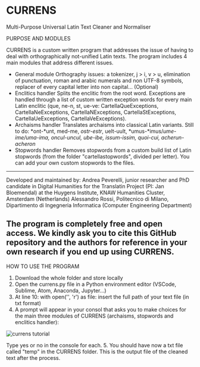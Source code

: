# CURRENS
Multi-Purpose Universal Latin Text Cleaner and Normaliser

PURPOSE AND MODULES

CURRENS is a custom written program that addresses the issue of having to deal with orthographically not-unified Latin texts.
The program includes 4 main modules that address different issues.

- General module
  Orthography issues: a tokenizer, j > i, v > u, elimination of punctuation, roman and arabic numerals and non UTF-8 symbols, replacer of every capital letter into non capital...
  (Optional)
- Enclitics handler
  Splits the enclitic from the root word. Exceptions are handled through a list of custom written exception words for every main Latin enclitic (que, ne-n, st, ue-ve: CartellaQueExceptions, CartellaNeExceptions, CartellaNExceptions, CartellaStExceptions, CartellaUeExceptions, CartellaVeExceptions).
- Archaisms handler
  Translates archaisms into classical Latin variants.
  Still to do: *ont-*unt, med-me, *ostr*-*estr*, uelt-uult, *umus-*imus/*ume-*ime/*uma*-*ima*, *oncul*-*uncul*, *ube-*ibe, *issum*-*issim*, quoi*-cui*, acherun*-acheron*
- Stopwords handler
  Removes stopwords from a custom build list of Latin stopwords (from the folder "cartellastopwords", divided per letter). You can add your own custom stopwords to the files.

---
Developed and maintained by:
Andrea Peverelli, junior researcher and PhD candidate in Digital Humanities for the Translatin Project (PI: Jan Bloemendal) at the Huygens Institute, KNAW Humanities Cluster, Amsterdam (Netherlands)
Alessandro Rossi, Politecnico di Milano, Dipartimento di Ingegneria Informatica (Computer Engineering Department)

The program is completely free and open access. We kindly ask you to cite this GitHub repository and the authors for reference in your own research if you end up using CURRENS.
---

HOW TO USE THE PROGRAM

1. Download the whole folder and store locally
2. Open the currens.py file in a Python environment editor (VSCode, Sublime, Atom, Anaconda, Jupyter...)
3. At line 10:
with open('', 'r') as file:
insert the full path of your text file (in txt format)
4. A prompt will appear in your consol that asks you to make choices for the main three modules of CURRENS (archaisms, stopwords and enclitics handler):

![currens tutorial](https://github.com/AndrewPeverells/CURRENS/assets/45845685/56b83004-f920-4b6f-a348-e0929be62fba)

Type yes or no in the console for each.
5. You should have now a txt file called "temp" in the CURRENS folder. This is the output file of the cleaned text after the process.

